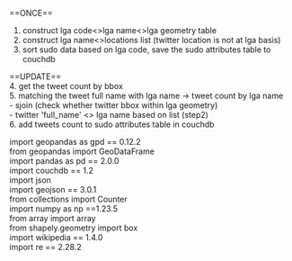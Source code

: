 ==ONCE==   
1. construct lga code<>lga name<>lga geometry table 
2. construct lga name<>locations list (twitter location is not at lga basis)
3. sort sudo data based on lga code, save the sudo attributes table to couchdb   

==UPDATE==    
4. get the tweet count by bbox  
5. matching the tweet full name with lga name -> tweet count by lga name  
    - sjoin (check whether twitter bbox within lga geometry)  
    - twitter 'full_name' <> lga name based on list (step2)  
6. add tweets count to sudo attributes table in couchdb   



import geopandas as gpd == 0.12.2  
from geopandas import GeoDataFrame  
import pandas as pd ==  2.0.0   
import couchdb == 1.2  
import json  
import geojson ==  3.0.1   
from collections import Counter  
import numpy as np ==1.23.5        
from array import array  
from shapely.geometry import box  
import wikipedia ==  1.4.0    
import re == 2.28.2  